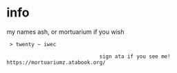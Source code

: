 # info
my names ash, or mortuarium if you wish

     > twenty ~ iwec

                                  sign ata if you see me! https://mortuariumz.atabook.org/
